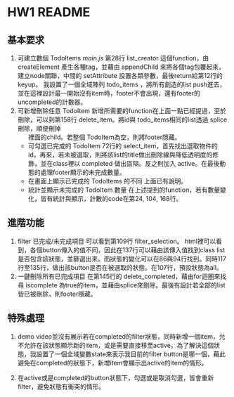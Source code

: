 # HW1 README
## 基本要求
1. 可建立數個 TodoItems
    $main.js$ 第28行 list_creator 這個function，由 createElement 產生各種tag，並藉由 appendChild 來將各個tag包覆起來，建立node關聯，中間的 setAttribute 設置各類參數，最後return給第12行的keyup。 我設置了一個全域陣列 todo_items ，將所有創造的list push進去，並在這裡設計最一開始沒有item時，footer不會出現，還有footer的uncompleted的計數器。
2. 可新增刪除任意 TodoItem
    新增所需要的function在上面一點已經提過，至於刪除，可以到第158行 delete_item。將id與 todo_items相同的list透過 splice 刪除，順便刪掉 <ul> 裡面的child。若整個 TodoItem為空，則將footer隱藏。
3. 可勾選已完成的 TodoItem
    72行的 select_item，首先找出選取物件的id，再來，若未被選取，則將該list的title做出刪除線與降低透明度的修飾，並在class裡以 completed 做出區隔。反之則加入 active。在最後動態的處理footer顯示的未完成數量。
4. 在畫面上顯示已完成的 TodoItems 的不同
    上面已有說明。
5. 統計並顯示未完成的 TodoItem 數量
    在上述提到的function，若有數量變化，皆有統計與顯示，計數的code在第24, 104, 168行。
    
## 進階功能
1. filter 已完成/未完成項目
    可以看到第109行 filter_selection。 html裡可以看到，各個button傳入的值不同，因此在137行可以藉由該傳入值找到class list是否包含該狀態，並篩選出來。而狀態的變化可以在86與94行找到。同時117行至135行，做出該button是否在被選取的狀態。在107行，預設狀態為all。
2. 一鍵刪除所有已完成項目
    在第145行的 delete_completed，藉由for迴圈來找尋 iscomplete 為true的item，並藉由splice來刪除。最後有設計若全部的list皆已被刪除，則footer隱藏。

## 特殊處理
1. demo video並沒有展示若在completed的filter狀態，同時新增一個item，允不允許在該狀態顯示新的item，或是需要直接移至active。為了解決這個狀態，我設置了一個全域變數state來表示我目前的filter button是哪一個，藉此避免在completed的狀態下，新增item會顯示出active的item的情形。

2. 在active或是completed的button狀態下，勾選或是取消勾選，皆會重新filter，避免狀態有衝突的情形。

